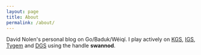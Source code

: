 ```yaml
---
layout: page
title: About
permalink: /about/
---
```


David Nolen's personal blog on Go/Baduk/W&eacute;iq&iacute;. I play
actively on [KGS](https://www.gokgs.com),
[IGS](http://pandanet-igs.com/communities/pandanet),
[Tygem](http://www.tygemgo.com) and
[DGS](http://www.dragongoserver.net) using the handle **swannod**.
